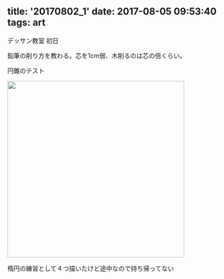 title: '20170802_1'
date: 2017-08-05 09:53:40
tags: art
---
デッサン教室 初日

鉛筆の削り方を教わる。芯を1cm弱、木削るのは芯の倍くらい。

円錐のテスト

<img src="/img/20170802/1.jpg" width="400px">

楕円の練習として４つ描いたけど途中なので持ち帰ってない
